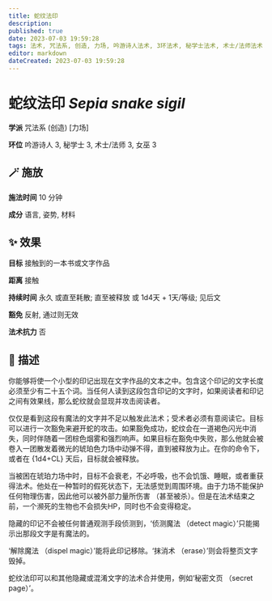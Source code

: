 ```yaml
---
title: 蛇纹法印
description: 
published: true
date: 2023-07-03 19:59:28
tags: 法术, 咒法系, 创造, 力场, 吟游诗人法术, 3环法术, 秘学士法术, 术士/法师法术, 女巫法术
editor: markdown
dateCreated: 2023-07-03 19:59:28
---
```


# **蛇纹法印** *Sepia snake sigil*

**学派** 咒法系 (创造) \[力场\] 

**环位** 吟游诗人 3, 秘学士 3, 术士/法师 3, 女巫 3

## 🪄 施放

**施法时间** 10 分钟

**成分** 语言, 姿势, 材料

## ✨ 效果 

**目标** 接触到的一本书或文字作品 

**距离** 接触  

**持续时间** 永久 或直至耗散; 直至被释放 或 1d4天 + 1天/等级; 见后文 

**豁免** 反射, 通过则无效

**法术抗力** 否

## 📖 描述

你能够将使一个小型的印记出现在文字作品的文本之中。包含这个印记的文字长度必须至少有二十五个词。当任何人读到这段包含印记的文字时，如果阅读者和印记之间有效果线，那么蛇纹就会显现并攻击阅读者。

仅仅是看到这段有魔法的文字并不足以触发此法术；受术者必须有意阅读它。目标可以进行一次豁免来避开蛇的攻击。如果豁免成功，蛇纹会在一道褐色闪光中消失，同时伴随着一团棕色烟雾和强烈响声。如果目标在豁免中失败，那么他就会被卷入一团散发着微光的琥珀色力场中动弹不得，直到被释放为止。在你的命令下，或者在 {1d4+CL} 天后，目标就会被释放。

当被困在琥珀力场中时，目标不会衰老，不必呼吸，也不会饥饿、睡眠，或者重获得法术。他处在一种暂时的假死状态下，无法感觉到周围环境。由于力场不能保护任何物理伤害，因此他可以被外部力量所伤害 （甚至被杀）。但是在法术结束之前，一个濒死的生物也不会损失HP，同时也不会变得稳定。

隐藏的印记不会被任何普通观测手段侦测到，‘侦测魔法 （detect magic）’只能揭示出那段文字是有魔法的。

‘解除魔法 （dispel magic）’能将此印记移除。‘抹消术 （erase）’则会将整页文字毁掉。

蛇纹法印可以和其他隐藏或混淆文字的法术合并使用，例如‘秘密文页 （secret page）’。
    
